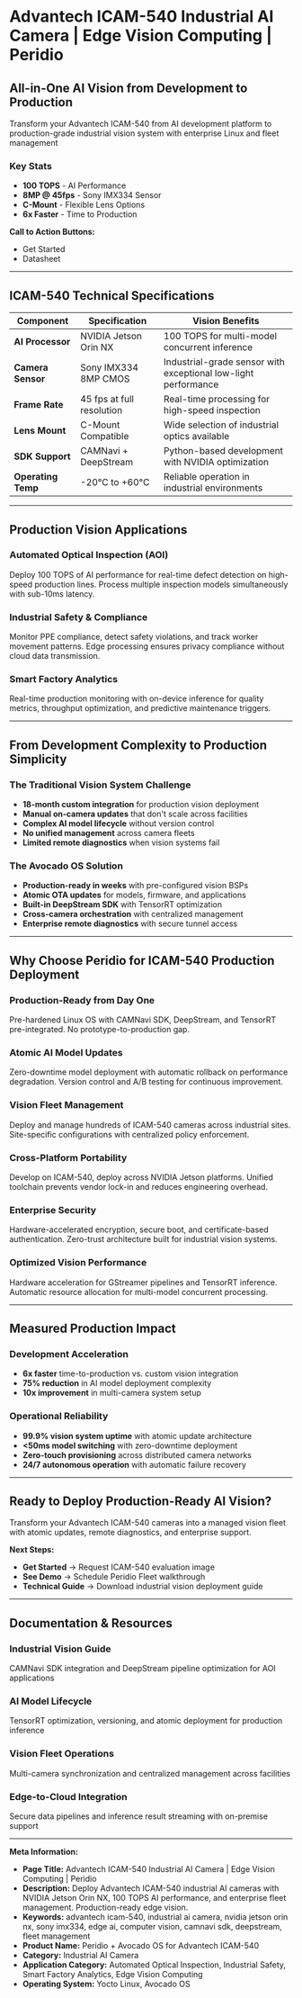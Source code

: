 # Advantech ICAM-540 Industrial AI Camera | Edge Vision Computing | Peridio

## All-in-One AI Vision from Development to Production

Transform your Advantech ICAM-540 from AI development platform to production-grade industrial vision system with enterprise Linux and fleet management

### Key Stats
- **100 TOPS** - AI Performance
- **8MP @ 45fps** - Sony IMX334 Sensor
- **C-Mount** - Flexible Lens Options
- **6x Faster** - Time to Production

**Call to Action Buttons:**
- Get Started
- Datasheet

---

## ICAM-540 Technical Specifications

| Component | Specification | Vision Benefits |
|-----------|---------------|-----------------|
| **AI Processor** | NVIDIA Jetson Orin NX | 100 TOPS for multi-model concurrent inference |
| **Camera Sensor** | Sony IMX334 8MP CMOS | Industrial-grade sensor with exceptional low-light performance |
| **Frame Rate** | 45 fps at full resolution | Real-time processing for high-speed inspection |
| **Lens Mount** | C-Mount Compatible | Wide selection of industrial optics available |
| **SDK Support** | CAMNavi + DeepStream | Python-based development with NVIDIA optimization |
| **Operating Temp** | -20°C to +60°C | Reliable operation in industrial environments |

---

## Production Vision Applications

### Automated Optical Inspection (AOI)
Deploy 100 TOPS of AI performance for real-time defect detection on high-speed production lines. Process multiple inspection models simultaneously with sub-10ms latency.

### Industrial Safety & Compliance
Monitor PPE compliance, detect safety violations, and track worker movement patterns. Edge processing ensures privacy compliance without cloud data transmission.

### Smart Factory Analytics
Real-time production monitoring with on-device inference for quality metrics, throughput optimization, and predictive maintenance triggers.

---

## From Development Complexity to Production Simplicity

### The Traditional Vision System Challenge
- **18-month custom integration** for production vision deployment
- **Manual on-camera updates** that don't scale across facilities
- **Complex AI model lifecycle** without version control
- **No unified management** across camera fleets
- **Limited remote diagnostics** when vision systems fail

### The Avocado OS Solution
- **Production-ready in weeks** with pre-configured vision BSPs
- **Atomic OTA updates** for models, firmware, and applications
- **Built-in DeepStream SDK** with TensorRT optimization
- **Cross-camera orchestration** with centralized management
- **Enterprise remote diagnostics** with secure tunnel access

---

## Why Choose Peridio for ICAM-540 Production Deployment

### Production-Ready from Day One
Pre-hardened Linux OS with CAMNavi SDK, DeepStream, and TensorRT pre-integrated. No prototype-to-production gap.

### Atomic AI Model Updates
Zero-downtime model deployment with automatic rollback on performance degradation. Version control and A/B testing for continuous improvement.

### Vision Fleet Management
Deploy and manage hundreds of ICAM-540 cameras across industrial sites. Site-specific configurations with centralized policy enforcement.

### Cross-Platform Portability
Develop on ICAM-540, deploy across NVIDIA Jetson platforms. Unified toolchain prevents vendor lock-in and reduces engineering overhead.

### Enterprise Security
Hardware-accelerated encryption, secure boot, and certificate-based authentication. Zero-trust architecture built for industrial vision systems.

### Optimized Vision Performance
Hardware acceleration for GStreamer pipelines and TensorRT inference. Automatic resource allocation for multi-model concurrent processing.

---

## Measured Production Impact

### Development Acceleration
- **6x faster** time-to-production vs. custom vision integration
- **75% reduction** in AI model deployment complexity
- **10x improvement** in multi-camera system setup

### Operational Reliability
- **99.9% vision system uptime** with atomic update architecture
- **&lt;50ms model switching** with zero-downtime deployment
- **Zero-touch provisioning** across distributed camera networks
- **24/7 autonomous operation** with automatic failure recovery

---

## Ready to Deploy Production-Ready AI Vision?

Transform your Advantech ICAM-540 cameras into a managed vision fleet with atomic updates, remote diagnostics, and enterprise support.

**Next Steps:**
- **Get Started** → Request ICAM-540 evaluation image
- **See Demo** → Schedule Peridio Fleet walkthrough
- **Technical Guide** → Download industrial vision deployment guide

---

## Documentation & Resources

### Industrial Vision Guide
CAMNavi SDK integration and DeepStream pipeline optimization for AOI applications

### AI Model Lifecycle
TensorRT optimization, versioning, and atomic deployment for production inference

### Vision Fleet Operations
Multi-camera synchronization and centralized management across facilities

### Edge-to-Cloud Integration
Secure data pipelines and inference result streaming with on-premise support

---

**Meta Information:**
- **Page Title:** Advantech ICAM-540 Industrial AI Camera | Edge Vision Computing | Peridio
- **Description:** Deploy Advantech ICAM-540 industrial AI cameras with NVIDIA Jetson Orin NX, 100 TOPS AI performance, and enterprise fleet management. Production-ready edge vision.
- **Keywords:** advantech icam-540, industrial ai camera, nvidia jetson orin nx, sony imx334, edge ai, computer vision, camnavi sdk, deepstream, fleet management
- **Product Name:** Peridio + Avocado OS for Advantech ICAM-540
- **Category:** Industrial AI Camera
- **Application Category:** Automated Optical Inspection, Industrial Safety, Smart Factory Analytics, Edge Vision Computing
- **Operating System:** Yocto Linux, Avocado OS